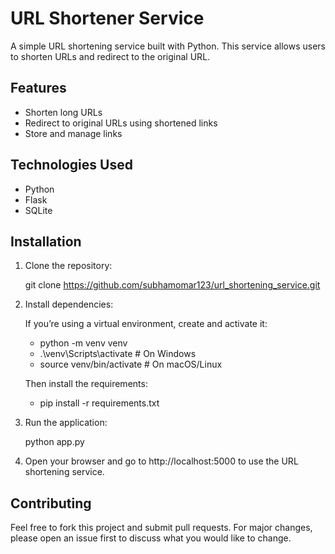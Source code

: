 # URL Shortener Service

A simple URL shortening service built with Python. This service allows users to shorten URLs and redirect to the original URL.

## Features
- Shorten long URLs
- Redirect to original URLs using shortened links
- Store and manage links

## Technologies Used
- Python
- Flask
- SQLite

## Installation

1. Clone the repository:

   git clone https://github.com/subhamomar123/url_shortening_service.git

2. Install dependencies:

   If you’re using a virtual environment, create and activate it:

    - python -m venv venv
    - .\venv\Scripts\activate  # On Windows
    - source venv/bin/activate  # On macOS/Linux

   Then install the requirements:

    - pip install -r requirements.txt
 
3. Run the application:

   python app.py

4. Open your browser and go to http://localhost:5000 to use the URL shortening service.

## Contributing

Feel free to fork this project and submit pull requests. For major changes, please open an issue first to discuss what you would like to change.

